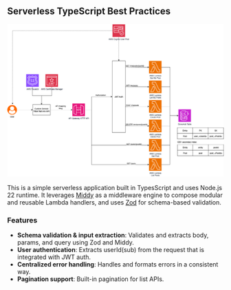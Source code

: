 ## Serverless TypeScript Best Practices

<p align="center">
  <img src="diagram.png" alt="Architecture diagram"/>
</p>

This is a simple serverless application built in TypesScript and uses Node.js 22 runtime. It leverages [Middy](https://middy.js.org/) as a middleware engine to compose modular and reusable Lambda handlers, and uses [Zod](https://zod.dev) for schema-based validation.

### Features

- **Schema validation & input extraction**: Validates and extracts body, params, and query using Zod and Middy.
- **User authentication**: Extracts userId(sub) from the request that is integrated with JWT auth.
- **Centralized error handling**: Handles and formats errors in a consistent way.
- **Pagination support**: Built-in pagination for list APIs.
